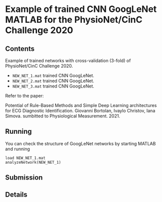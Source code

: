 # Example of trained CNN GoogLeNet MATLAB for the PhysioNet/CinC Challenge 2020

## Contents

Example of trained networks with cross-validation (3-fold) of PhysioNet/CinC Challenge 2020.



* `NEW_NET_1.mat` trained CNN GoogLeNet.
* `NEW_NET_2.mat` trained CNN GoogLeNet.
* `NEW_NET_3.mat` trained CNN GoogLeNet.

 Refer to the paper:
 
Potential of Rule-Based Methods and Simple Deep Learning architectures for ECG Diagnostic Identification.
Giovanni Bortolan, Ivaylo Christov, Iana Simova.
sumbitted to Physiological Measurement. 2021.





## Running

You can check the structure of GoogLeNet networks by starting MATLAB and running

    load NEW_NET_1.mat
    analyzeNetwork(NEW_NET_1)


## Submission



## Details

